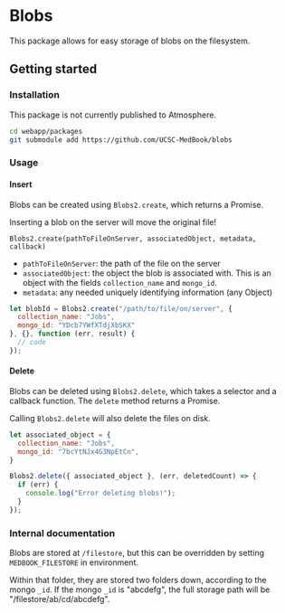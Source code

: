 # Blobs

This package allows for easy storage of blobs on the filesystem.

## Getting started

### Installation

This package is not currently published to Atmosphere.

```sh
cd webapp/packages
git submodule add https://github.com/UCSC-MedBook/blobs
```

### Usage

#### Insert

Blobs can be created using `Blobs2.create`, which returns a Promise.

Inserting a blob on the server will move the original file!

`Blobs2.create(pathToFileOnServer, associatedObject, metadata, callback)`

- `pathToFileOnServer`: the path of the file on the server
- `associatedObject`: the object the blob is associated with. This is an object with the fields `collection_name` and `mongo_id`.
- `metadata`: any needed uniquely identifying information (any Object)

```js
let blobId = Blobs2.create("/path/to/file/on/server", {
  collection_name: "Jobs",
  mongo_id: "YDcb7YWfXTdjXbSKX"
}, {}, function (err, result) {
  // code
});
```

#### Delete

Blobs can be deleted using `Blobs2.delete`, which takes a selector and a
callback function. The `delete` method returns a Promise.

Calling `Blobs2.delete` will also delete the files on disk.

```js
let associated_object = {
  collection_name: "Jobs",
  mongo_id: "7bcYtNJx4G3NpEtCn",
}

Blobs2.delete({ associated_object }, (err, deletedCount) => {
  if (err) {
    console.log("Error deleting blobs!");
  }
});
```

### Internal documentation

Blobs are stored at `/filestore`, but this can be overridden by setting `MEDBOOK_FILESTORE` in environment.

Within that folder, they are stored two folders down, according to the mongo `_id`. If the mongo `_id` is "abcdefg", the full storage path will be "/filestore/ab/cd/abcdefg".
